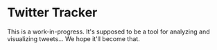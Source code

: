 # Twitter Tracker

This is a work-in-progress. It's supposed to be a tool for analyzing and visualizing tweets... We hope it'll become that.
